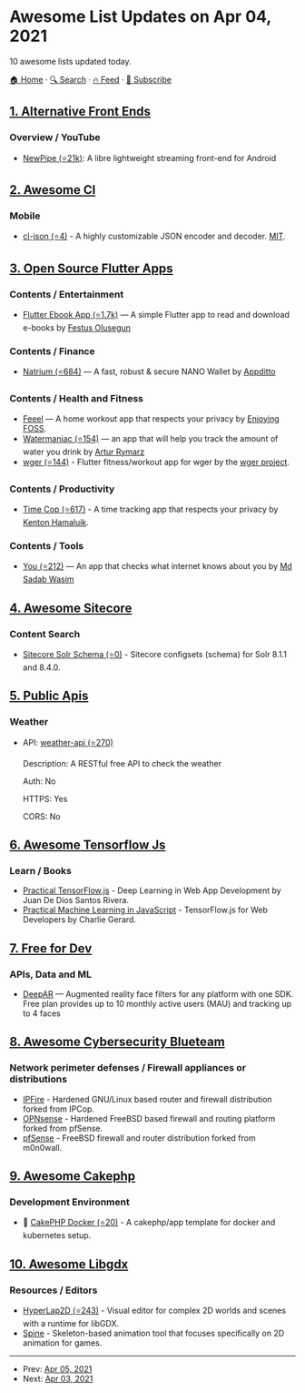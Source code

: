 # Awesome List Updates on Apr 04, 2021

10 awesome lists updated today.

[🏠 Home](/README.md) · [🔍 Search](https://test.trackawesomelist.com/search/) · [🔥 Feed](https://test.trackawesomelist.com/feed.xml) · [📮 Subscribe](https://trackawesomelist.us17.list-manage.com/subscribe?u=d2f0117aa829c83a63ec63c2f&id=36a103854c)



## [1. Alternative Front Ends](/content/mendel5/alternative-front-ends/README.md)

### Overview / YouTube

*   [NewPipe (⭐21k)](https://github.com/TeamNewPipe/NewPipe): A libre lightweight streaming front-end for Android

## [2. Awesome Cl](/content/CodyReichert/awesome-cl/README.md)

### Mobile

*   [cl-json (⭐4)](https://github.com/sharplispers/cl-json) - A highly customizable JSON encoder and decoder. [MIT](https://directory.fsf.org/wiki/License:Expat).

## [3. Open Source Flutter Apps](/content/tortuvshin/open-source-flutter-apps/README.md)

### Contents / Entertainment

*   [Flutter Ebook App (⭐1.7k)](https://github.com/JideGuru/FlutterEbookApp) — A simple Flutter app to read and download e-books by [Festus Olusegun](https://github.com/JideGuru)

### Contents / Finance

*   [Natrium (⭐684)](https://github.com/appditto/natrium_wallet_flutter) — A fast, robust & secure NANO Wallet by [Appditto](https://github.com/appditto)

### Contents / Health and Fitness

*   [Feeel](https://gitlab.com/enjoyingfoss/feeel/) — A home workout app that respects your privacy by [Enjoying FOSS](https://gitlab.com/enjoyingfoss).
*   [Watermaniac (⭐154)](https://github.com/artrmz/watermaniac) — an app that will help you track the amount of water you drink by [Artur Rymarz](https://github.com/artrmz)
*   [wger (⭐144)](https://github.com/wger-project/flutter) - Flutter fitness/workout app for wger by the [wger project](https://github.com/wger-project).

### Contents / Productivity

*   [Time Cop (⭐617)](https://github.com/hamaluik/timecop) - A time tracking app that respects your privacy by [Kenton Hamaluik](https://github.com/hamaluik).

### Contents / Tools

*   [You (⭐212)](https://github.com/MDSADABWASIM/You) — An app that checks what internet knows about you by [Md Sadab Wasim](https://github.com/MDSADABWASIM)

## [4. Awesome Sitecore](/content/MartinMiles/awesome-sitecore/README.md)

### Content Search

*   [Sitecore Solr Schema (⭐0)](https://github.com/konabos/solr-sitecore-schema) - Sitecore configsets (schema) for Solr 8.1.1 and 8.4.0.

## [5. Public Apis](/content/public-apis/public-apis/README.md)

### Weather

- API: [weather-api (⭐270)](https://github.com/robertoduessmann/weather-api)

  Description: A RESTful free API to check the weather

  Auth: No

  HTTPS: Yes

  CORS: No



## [6. Awesome Tensorflow Js](/content/aaronhma/awesome-tensorflow-js/README.md)

### Learn / Books

*   [Practical TensorFlow.js](https://www.apress.com/gp/book/9781484262726) - Deep Learning in Web App Development by Juan De Dios Santos Rivera.
*   [Practical Machine Learning in JavaScript](https://www.apress.com/gp/book/9781484264171) - TensorFlow\.js for Web Developers by Charlie Gerard.

## [7. Free for Dev](/content/ripienaar/free-for-dev/README.md)

### APIs, Data and ML

*   [DeepAR](https://developer.deepar.ai) — Augmented reality face filters for any platform with one SDK. Free plan provides up to 10 monthly active users (MAU) and tracking up to 4 faces

## [8. Awesome Cybersecurity Blueteam](/content/fabacab/awesome-cybersecurity-blueteam/README.md)

### Network perimeter defenses / Firewall appliances or distributions

*   [IPFire](https://www.ipfire.org/) - Hardened GNU/Linux based router and firewall distribution forked from IPCop.
*   [OPNsense](https://opnsense.org/) - Hardened FreeBSD based firewall and routing platform forked from pfSense.
*   [pfSense](https://www.pfsense.org/) - FreeBSD firewall and router distribution forked from m0n0wall.

## [9. Awesome Cakephp](/content/FriendsOfCake/awesome-cakephp/README.md)

### Development Environment

*   :strawberry: [CakePHP Docker (⭐20)](https://github.com/cnizzardini/cakephp-docker) - A cakephp/app template for docker and kubernetes setup.

## [10. Awesome Libgdx](/content/rafaskb/awesome-libgdx/README.md)

### Resources / Editors

*   [HyperLap2D (⭐243)](https://github.com/rednblackgames/HyperLap2D) - Visual editor for complex 2D worlds and scenes with a runtime for libGDX.
*   [Spine](http://esotericsoftware.com/) - Skeleton-based animation tool that focuses specifically on 2D animation for games.

---

- Prev: [Apr 05, 2021](/content/2021/04/05/README.md)
- Next: [Apr 03, 2021](/content/2021/04/03/README.md)